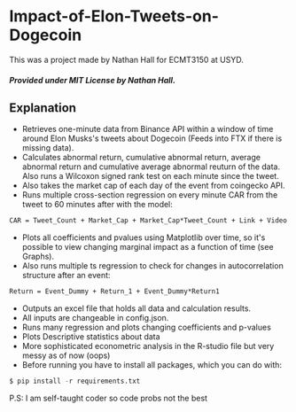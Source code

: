 # Impact-of-Elon-Tweets-on-Dogecoin

This was a project made by Nathan Hall for ECMT3150 at USYD.

##### Provided under MIT License by Nathan Hall.

## Explanation
- Retrieves one-minute data from Binance API within a window of time around Elon Musks's tweets about Dogecoin (Feeds into FTX if there is missing data). 
- Calculates abnormal return, cumulative abnormal return, average abnormal return and cumulative average abnormal reuturn of the data. Also runs a Wilcoxon signed rank test on each minute since the tweet.
- Also takes the market cap of each day of the event from coingecko API.
- Runs multiple cross-section regression on every minute CAR from the tweet to 60 minutes after with the model:

```markdown
CAR = Tweet_Count + Market_Cap + Market_Cap*Tweet_Count + Link + Video + Picture + Recognisability + Month + Past_Hout_Ret + Past_Hour_Vol
```
- Plots all coefficients and pvalues using Matplotlib over time, so it's possible to view changing marginal impact as a function of time (see Graphs).
- Also runs multiple ts regression to check for changes in autocorrelation structure after an event:
```markdown
Return = Event_Dummy + Return_1 + Event_Dummy*Return1
```
- Outputs an excel file that holds all data and calculation results.
- All inputs are changeable in config.json.
- Runs many regression and plots changing coefficients and p-values
- Plots Descriptive statistics about data
- More sophisticated econometric analysis in the R-studio file but very messy as of now (oops)
- Before running you have to install all packages, which you can do with:

```python
$ pip install -r requirements.txt
```

P.S: I am self-taught coder so code probs not the best
